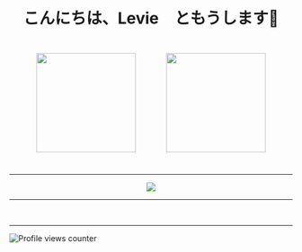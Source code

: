 <h1 align="center">こんにちは、Levie　ともうします👋</h1>
<p align="center">
	<img src="https://github-readme-stats.vercel.app/api?username=VN-Levie&show_icons=true&count_private=true&hide_border=true&theme=tokyonight&locale=ja" align="center" style="height: 177px; padding: 25px" />
	<img src="https://github-readme-stats.vercel.app/api/top-langs/?username=VN-Levie&hide_border=true&layout=compact&theme=tokyonight&locale=ja" align="center" style="height: 177px; padding: 25px" />
</p>
<hr>
<p align="center">

<img src="https://github-readme-activity-graph.vercel.app/graph?username=VN-Levie&theme=tokyo-night" align="center"/>
</p>
<hr>
<p align="center">
	

</p>
<br />
<hr>

![Profile views counter](https://komarev.com/ghpvc/?username=VN-Levie&&style=for-the-badge&label=VN.LEVIE%27s+VIEWS&color=70a5fd)
